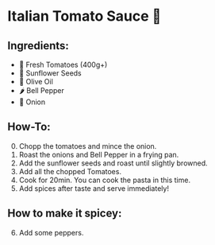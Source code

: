 # Italian Tomato Sauce 🍝

## Ingredients:
- 🍅 Fresh Tomatoes (400g+)
- 🌻 Sunflower Seeds
- 🧪 Olive Oil
- 🌶 Bell Pepper
- 🧅 Onion

## How-To:

0. Chopp the tomatoes and mince the onion.
1. Roast the onions and Bell Pepper in a frying pan.
2. Add the sunflower seeds and roast until slightly browned.
3. Add all the chopped Tomatoes.
4. Cook for 20min. You can cook the pasta in this time.
5. Add spices after taste and serve immediately!

## How to make it spicey:

6. Add some peppers. 